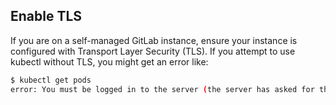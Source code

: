 ## Enable TLS

If you are on a self-managed GitLab instance, ensure your instance is configured with Transport Layer Security (TLS).
If you attempt to use kubectl without TLS, you might get an error like:

```bash
$ kubectl get pods
error: You must be logged in to the server (the server has asked for the client to provide credentials)
```